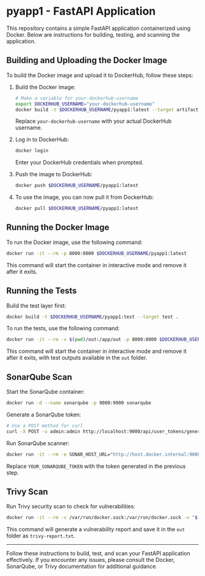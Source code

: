 
# pyapp1 - FastAPI Application

This repository contains a simple FastAPI application containerized using Docker. Below are instructions for building, testing, and scanning the application.

## Building and Uploading the Docker Image

To build the Docker image and upload it to DockerHub, follow these steps:

1. Build the Docker image:
   ```bash
   # Make a variable for your-dockerhub-username
   export DOCKERHUB_USERNAME="your-dockerhub-username"
   docker build -t $DOCKERHUB_USERNAME/pyapp1:latest --target artifact .
   ```
   Replace `your-dockerhub-username` with your actual DockerHub username.

2. Log in to DockerHub:
   ```bash
   docker login
   ```
   Enter your DockerHub credentials when prompted.

3. Push the image to DockerHub:
   ```bash
   docker push $DOCKERHUB_USERNAME/pyapp1:latest
   ```

4. To use the image, you can now pull it from DockerHub:
   ```bash
   docker pull $DOCKERHUB_USERNAME/pyapp1:latest
   ```

## Running the Docker Image

To run the Docker image, use the following command:
```bash
docker run -it --rm -p 8000:8000 $DOCKERHUB_USERNAME/pyapp1:latest
```

This command will start the container in interactive mode and remove it after it exits.

## Running the Tests

Build the test layer first:
```bash
docker build -t $DOCKERHUB_USERNAME/pyapp1:test --target test .
```

To run the tests, use the following command:
```bash
docker run -it --rm -v $(pwd)/out:/app/out -p 8000:8000 $DOCKERHUB_USERNAME/pyapp1:test
```

This command will start the container in interactive mode and remove it after it exits, with test outputs available in the `out` folder.

## SonarQube Scan

Start the SonarQube container:
```bash
docker run -d --name sonarqube -p 9000:9000 sonarqube
```

Generate a SonarQube token:
```bash
# Use a POST method for curl
curl -X POST -u admin:admin http://localhost:9000/api/user_tokens/generate?name=sonarqube-scanner
```

Run SonarQube scanner:
```bash
docker run -it --rm -e SONAR_HOST_URL="http://host.docker.internal:9000" -e SONAR_TOKEN="YOUR_SONARQUBE_TOKEN" -v "$(pwd):/usr/src" sonarsource/sonar-scanner-cli
```
Replace `YOUR_SONARQUBE_TOKEN` with the token generated in the previous step.

## Trivy Scan

Run Trivy security scan to check for vulnerabilities:
```bash
docker run -it --rm -v /var/run/docker.sock:/var/run/docker.sock -v "$(pwd)/out:/out" aquasec/trivy image --format table --output /out/trivy-report.txt --scanners vuln $DOCKERHUB_USERNAME/pyapp1:latest
```

This command will generate a vulnerability report and save it in the `out` folder as `trivy-report.txt`.

---

Follow these instructions to build, test, and scan your FastAPI application effectively. If you encounter any issues, please consult the Docker, SonarQube, or Trivy documentation for additional guidance.
